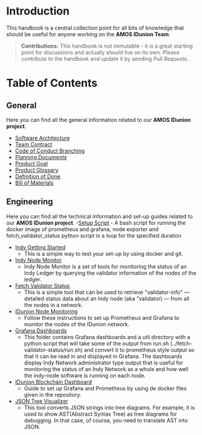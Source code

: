 # Introduction

This handbook is a central collection point for all bits of knowledge that should be useful for anyone working on the **AMOS IDunion Team**. 

> **Contributions:** This handbook is not immutable - it is a great starting point for discussions and actually should live on its own. Please contribute to the handbook and update it by sending _Pull Requests_. 

# Table of Contents

## General
Here you can find all the general information related to our **AMOS IDunion project**.

  - [Software Architecture](https://github.com/amosproj/amos2022ss06-idunion-blockchain-dashboard/blob/main/Deliverables/sprint-04/software-architecture.pdf)
  - [Team Contract](https://github.com/amosproj/amos2022ss06-idunion-blockchain-dashboard/blob/main/Deliverables/sprint-03/team-contract-signed.pdf)
  - [Code of Conduct Branching](https://github.com/amosproj/amos2022ss06-idunion-blockchain-dashboard/blob/main/Documentation/CoC_Branches.md)
  - [Planning Documents](https://docs.google.com/spreadsheets/d/1Df1QpVa1ACSY_kTNegWYElVrmmdf_bSMS06VU6Qoe90/edit#gid=6)
  - [Product Goal](https://docs.google.com/spreadsheets/d/1Df1QpVa1ACSY_kTNegWYElVrmmdf_bSMS06VU6Qoe90/edit#gid=3)
  - [Product Glossary](https://docs.google.com/spreadsheets/d/1Df1QpVa1ACSY_kTNegWYElVrmmdf_bSMS06VU6Qoe90/edit#gid=12)
  - [Definition of Done](https://docs.google.com/spreadsheets/d/1Df1QpVa1ACSY_kTNegWYElVrmmdf_bSMS06VU6Qoe90/edit#gid=1495433969)
  - [Bill of Materials](https://docs.google.com/spreadsheets/d/1Df1QpVa1ACSY_kTNegWYElVrmmdf_bSMS06VU6Qoe90/edit#gid=927854276)

## Engineering
Here you can find all the technical information and set-up guides related to our **AMOS IDunion project**.
  -[Setup Script]()
    - A bash script for running the docker image of prometheus and grafana, node exporter and fetch_validator_status python script in a loop for the specified duration

  - [Indy Getting Started](https://hyperledger-indy.readthedocs.io/projects/sdk/en/latest/docs/getting-started/run-getting-started.html)
    - This is a simple way to test your set-up by using docker and git. 
  - [Indy Node Monitor](https://github.com/amosproj/amos2022ss06-idunion-blockchain-dashboard/tree/main/indy-node-monitor)
    - Indy Node Monitor is a set of tools for monitoring the status of an Indy Ledger by querying the validator information of the nodes of the ledger.
  - [Fetch Validator Status](https://github.com/amosproj/amos2022ss06-idunion-blockchain-dashboard/tree/main/indy-node-monitor/fetch-validator-status)
    - This is a simple tool that can be used to retrieve "validator-info" — detailed status data about an Indy node (aka "validator) — from all the nodes in a network.
  - [IDunion Node Monitoring](https://github.com/amosproj/amos2022ss06-idunion-blockchain-dashboard/blob/main/indy-node-monitor/setup_IDUnion_node_monitoring.md)
    - Follow these instructions to set up Prometheus and Grafana to monitor the nodes of the IDunion network.
  - [Grafana Dashboards](https://github.com/amosproj/amos2022ss06-idunion-blockchain-dashboard/tree/main/indy-node-monitor/grafana/dashboards)
    - This folder contains Grafana dashboards and a util directory with a python script that will take some of the output from run.sh (../fetch-validator-status/run.sh) and convert it to prometheus style output so that it can be read in and displayed in Grafana. The dashboards display Indy Network administrator type output that is useful for monitoring the status of an Indy Network as a whole and how well the indy-node software is running on each node.
  - [IDunion Blockchain Dashboard](https://github.com/amosproj/amos2022ss06-idunion-blockchain-dashboard/blob/main/Documentation/README.md)
    - Guide to set up Grafana and Prometheus by using de docker files given in the repository.
  - [JSON Tree Visualizer](https://github.com/amosproj/amos2022ss06-idunion-blockchain-dashboard/tree/main/data/vtree-master)
    - This tool converts JSON strings into tree diagrams. For example, it is used to show AST(Abstract Syntax Tree) as tree diagrams for debugging. In that case, of course, you need to translate AST into JSON.
